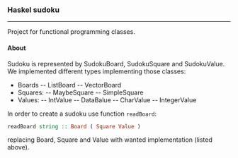 ### Haskel sudoku
----
Project for functional programming classes.

#### About
Sudoku is represented by SudokuBoard, SudokuSquare and SudokuValue. We implemented different types implementing those classes:
- Boards
-- ListBoard
-- VectorBoard
- Squares:
-- MaybeSquare
-- SimpleSquare
- Values:
-- IntValue
-- DataBalue
-- CharValue
-- IntegerValue

In order to create a sudoku use function `readBoard`:
```haskell
readBoard string :: Board ( Square Value )
```
replacing Board, Square and Value with wanted implementation (listed above).
